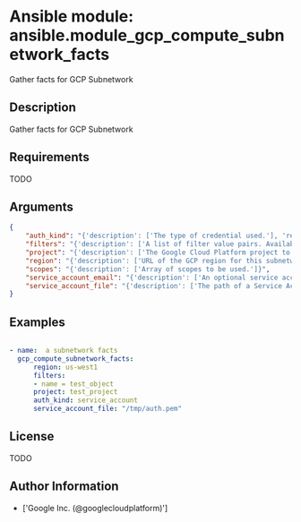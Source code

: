 # Ansible module: ansible.module_gcp_compute_subnetwork_facts


Gather facts for GCP Subnetwork

## Description

Gather facts for GCP Subnetwork

## Requirements

TODO

## Arguments

``` json
{
    "auth_kind": "{'description': ['The type of credential used.'], 'required': True, 'choices': ['machineaccount', 'serviceaccount', 'application']}",
    "filters": "{'description': ['A list of filter value pairs. Available filters are listed here U(https://cloud.google.com/sdk/gcloud/reference/topic/filters). Each additional filter in the list will act be added as an AND condition (filter1 and filter2)']}",
    "project": "{'description': ['The Google Cloud Platform project to use.'], 'default': None}",
    "region": "{'description': ['URL of the GCP region for this subnetwork.'], 'required': True}",
    "scopes": "{'description': ['Array of scopes to be used.']}",
    "service_account_email": "{'description': ['An optional service account email address if machineaccount is selected and the user does not wish to use the default email.']}",
    "service_account_file": "{'description': ['The path of a Service Account JSON file if serviceaccount is selected as type.']}",
}
```

## Examples


``` yaml

- name:  a subnetwork facts
  gcp_compute_subnetwork_facts:
      region: us-west1
      filters:
      - name = test_object
      project: test_project
      auth_kind: service_account
      service_account_file: "/tmp/auth.pem"

```

## License

TODO

## Author Information
  - ['Google Inc. (@googlecloudplatform)']
